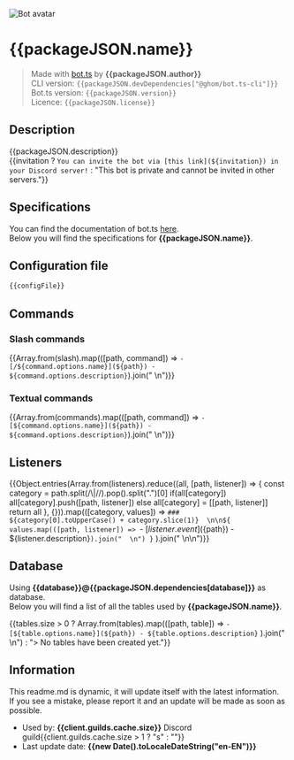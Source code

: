 ![Bot avatar]({{avatar}})

# {{packageJSON.name}}

> Made with [bot.ts](https://ghom.gitbook.io/bot-ts/) by **{{packageJSON.author}}**  
> CLI version: `{{packageJSON.devDependencies["@ghom/bot.ts-cli"]}}`  
> Bot.ts version: `{{packageJSON.version}}`  
> Licence: `{{packageJSON.license}}`

## Description

{{packageJSON.description}}  
{{invitation 
    ? `You can invite the bot via [this link](${invitation}) in your Discord server!` 
    : "This bot is private and cannot be invited in other servers."}}

## Specifications

You can find the documentation of bot.ts [here](https://ghom.gitbook.io/bot-ts/).  
Below you will find the specifications for **{{packageJSON.name}}**.  

## Configuration file

```ts
{{configFile}}
```

## Commands

### Slash commands

{{Array.from(slash).map(([path, command]) => `- [/${command.options.name}](${path}) - ${command.options.description}`).join("  \n")}}

### Textual commands

{{Array.from(commands).map(([path, command]) => `- [${command.options.name}](${path}) - ${command.options.description}`).join("  \n")}}

## Listeners

{{Object.entries(Array.from(listeners).reduce((all, [path, listener]) => {
    const category = path.split(/\\|\//).pop().split(".")[0]
    if(all[category]) all[category].push([path, listener])
    else all[category] = [[path, listener]]
    return all
}, {})).map(([category, values]) => `### ${category[0].toUpperCase() + category.slice(1)}  \n\n${
    values.map(([path, listener]) => `- [${listener.event}](${path}) - ${listener.description}`).join("  \n")
}` ).join("  \n\n")}}

## Database

Using **{{database}}@{{packageJSON.dependencies[database]}}** as database.  
Below you will find a list of all the tables used by **{{packageJSON.name}}**.

{{tables.size > 0 ? Array.from(tables).map(([path, table]) => 
    `- [${table.options.name}](${path}) - ${table.options.description}`
).join("  \n") : "> No tables have been created yet."}}

## Information

This readme.md is dynamic, it will update itself with the latest information.  
If you see a mistake, please report it and an update will be made as soon as possible.

- Used by: **{{client.guilds.cache.size}}** Discord guild{{client.guilds.cache.size > 1 ? "s" : ""}}
- Last update date: **{{new Date().toLocaleDateString("en-EN")}}**
